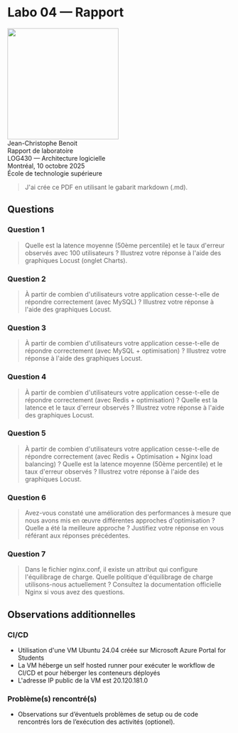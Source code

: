 # Labo 04 — Rapport

<img src="https://upload.wikimedia.org/wikipedia/commons/2/2a/Ets_quebec_logo.png" width="250"> \
Jean-Christophe Benoit \
Rapport de laboratoire \
LOG430 — Architecture logicielle \
Montréal, 10 octobre 2025 \
École de technologie supérieure

> J'ai crée ce PDF en utilisant le gabarit markdown (.md).

## Questions

### Question 1

> Quelle est la latence moyenne (50ème percentile) et le taux d'erreur observés avec 100 utilisateurs ? Illustrez votre réponse à l'aide des graphiques Locust (onglet Charts).

### Question 2

> À partir de combien d'utilisateurs votre application cesse-t-elle de répondre correctement (avec MySQL) ? Illustrez votre réponse à l'aide des graphiques Locust.

### Question 3

> À partir de combien d'utilisateurs votre application cesse-t-elle de répondre correctement (avec MySQL + optimisation) ? Illustrez votre réponse à l'aide des graphiques Locust.

### Question 4

> À partir de combien d'utilisateurs votre application cesse-t-elle de répondre correctement (avec Redis + optimisation) ? Quelle est la latence et le taux d'erreur observés ? Illustrez votre réponse à l'aide des graphiques Locust.

### Question 5

> À partir de combien d'utilisateurs votre application cesse-t-elle de répondre correctement (avec Redis + Optimisation + Nginx load balancing) ? Quelle est la latence moyenne (50ème percentile) et le taux d'erreur observés ? Illustrez votre réponse à l'aide des graphiques Locust.

### Question 6

> Avez-vous constaté une amélioration des performances à mesure que nous avons mis en œuvre différentes approches d'optimisation ? Quelle a été la meilleure approche ? Justifiez votre réponse en vous référant aux réponses précédentes.

### Question 7

> Dans le fichier nginx.conf, il existe un attribut qui configure l'équilibrage de charge. Quelle politique d'équilibrage de charge utilisons-nous actuellement ? Consultez la documentation officielle Nginx si vous avez des questions.

## Observations additionnelles

### CI/CD

- Utilisation d'une VM Ubuntu 24.04 créée sur Microsoft Azure Portal for Students
- La VM héberge un self hosted runner pour exécuter le workflow de CI/CD et pour héberger les conteneurs déployés
- L'adresse IP public de la VM est 20.120.181.0

### Problème(s) rencontré(s)

- Observations sur d’éventuels problèmes de setup ou de code rencontrés lors de l’exécution des activités (optionel).
